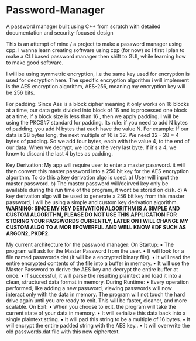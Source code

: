 # Password-Manager
A password manager built using C++ from scratch with detailed documentation and security-focused design

This is an attempt of mine / a project to make a password manager using cpp. I wanna learn creating software using cpp (for now) so i first i plan to make a CLI based password manager then shift to GUI, while learning how to make good software.



I will be using symmetric encryption, i.e the same key used for encryption is used for decryption here.
The specific encryption algorithm i will implement is the AES encryption algorithm, AES-256, meaning my encryption key will be 256 bits.

For padding: Since Aes is a block cipher meaning it only works on 16 blocks at a time, our data gets divided into block of 16 and is processed one block at a time, if a block size is less than 16 , then we apply padding. I will be using the PKCS#7 standard for padding. Its rule:  if you need to add N bytes of padding, you add N bytes that each have the value N.
For example: 
If our data is 28 bytes long, the next multiple of 16 is 32. We need 32 - 28 = 4 bytes of padding. So we add four bytes, each with the value 4, to the end of our data. When we decrypt, we look at the very last byte. If it's a 4, we know to discard the last 4 bytes as padding.

Key Derivation:
My app will require user to enter a master password. it will then convert this master password into a 256 bit key for the AES encryption algorithm. To do this a key derivation algo is used.
a) User will input the master password.
b) The master password will/deirved key only be available during the run time of the program, it wont be stored on disk.
c) A key derivation algo will be used to generate a 256 bit key from this master password, I will be using a simple and custom key derivation algorithm.
**WARNING: SINCE MY KEY DERIVATION ALGORITHM IS A SIMPLE AND CUSTOM ALGORITHM, PLEASE DO NOT USE THIS APPLICATION FOR STORING YOUR PASSWORDS CURRENTLY, LATER ON I WILL CHANGE MY CUSTOM ALGO TO A MOR EPOWERFUL AND WELL KNOW KDF SUCH AS ARGON2, PKDF2.**


My current architecture for the password manager:
On Startup:
•	The program will ask for the Master Password from the user.
•	It will look for a file named passwords.dat (it will be a encrypted binary file).
•	It will read the entire encrypted contents of the file into a buffer in memory.
•	It will use the Master Password to derive the AES key and decrypt the entire buffer at once.
•	If successful, it will parse the resulting plaintext and load it into a clean, structured data format in memory.
During Runtime:
•	Every operation performed, like adding a new password, viewing passwords will now interact only with the data in memory. The program will not touch the hard drive again until you are ready to exit. This will be faster, cleaner, and more scalable.
On Exit:
•	When you choose to exit, the program will take the current state of your data in memory.
•	It will serialize this data back into a single plaintext string.
•	It will pad this string to be a multiple of 16 bytes.
•	It will encrypt the entire padded string with the AES key..
•	It will overwrite the old passwords.dat file with this new ciphertext.


